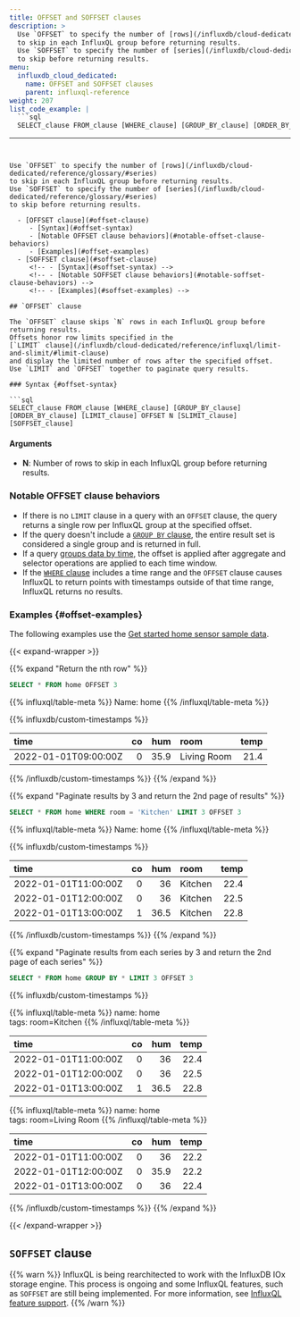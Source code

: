 ```yaml
---
title: OFFSET and SOFFSET clauses
description: >
  Use `OFFSET` to specify the number of [rows](/influxdb/cloud-dedicated/reference/glossary/#series)
  to skip in each InfluxQL group before returning results.
  Use `SOFFSET` to specify the number of [series](/influxdb/cloud-dedicated/reference/glossary/#series)
  to skip before returning results.
menu:
  influxdb_cloud_dedicated:
    name: OFFSET and SOFFSET clauses
    parent: influxql-reference
weight: 207
list_code_example: |
  ```sql
  SELECT_clause FROM_clause [WHERE_clause] [GROUP_BY_clause] [ORDER_BY_clause] [LIMIT_clause] OFFSET row_N [SLIMIT_clause] SOFFSET series_N
  ```
---
```


Use `OFFSET` to specify the number of [rows](/influxdb/cloud-dedicated/reference/glossary/#series)
to skip in each InfluxQL group before returning results.
Use `SOFFSET` to specify the number of [series](/influxdb/cloud-dedicated/reference/glossary/#series)
to skip before returning results.

  - [OFFSET clause](#offset-clause)
     - [Syntax](#offset-syntax)
     - [Notable OFFSET clause behaviors](#notable-offset-clause-behaviors)
     - [Examples](#offset-examples)
  - [SOFFSET clause](#soffset-clause)
     <!-- - [Syntax](#soffset-syntax) -->
     <!-- - [Notable SOFFSET clause behaviors](#notable-soffset-clause-behaviors) -->
     <!-- - [Examples](#soffset-examples) -->

## `OFFSET` clause

The `OFFSET` clause skips `N` rows in each InfluxQL group before returning results.
Offsets honor row limits specified in the
[`LIMIT` clause](/influxdb/cloud-dedicated/reference/influxql/limit-and-slimit/#limit-clause)
and display the limited number of rows after the specified offset.
Use `LIMIT` and `OFFSET` together to paginate query results.

### Syntax {#offset-syntax}

```sql
SELECT_clause FROM_clause [WHERE_clause] [GROUP_BY_clause] [ORDER_BY_clause] [LIMIT_clause] OFFSET N [SLIMIT_clause] [SOFFSET_clause]
```

#### Arguments 

- **N**: Number of rows to skip in each InfluxQL group before returning results. 

### Notable OFFSET clause behaviors

- If there is no `LIMIT` clause in a query with an `OFFSET` clause, the query
  returns a single row per InfluxQL group at the specified offset.
- If the query doesn't include a [`GROUP BY` clause](/influxdb/cloud-dedicated/reference/influxql/group-by/),
  the entire result set is considered a single group and is returned in full.
- If a query [groups data by time](/influxdb/cloud-dedicated/reference/influxql/group-by/#group-by-time),
  the offset is applied after aggregate and selector operations are applied to each
  time window.
- If the [`WHERE` clause](/influxdb/cloud-dedicated/reference/influxql/where/)
  includes a time range and the `OFFSET` clause causes InfluxQL to return points
  with timestamps outside of that time range, InfluxQL returns no results.

### Examples {#offset-examples}

The following examples use the
[Get started home sensor sample data](/influxdb/cloud-dedicated/reference/sample-data/#get-started-home-sensor-data).

{{< expand-wrapper >}}

{{% expand "Return the nth row" %}}

```sql
SELECT * FROM home OFFSET 3
```

{{% influxql/table-meta %}}
Name: home
{{% /influxql/table-meta %}}

{{% influxdb/custom-timestamps %}}

| time                 |  co |  hum | room        | temp |
| :------------------- | --: | ---: | :---------- | ---: |
| 2022-01-01T09:00:00Z |   0 | 35.9 | Living Room | 21.4 |

{{% /influxdb/custom-timestamps %}}
{{% /expand %}}

{{% expand "Paginate results by 3 and return the 2nd page of results" %}}

```sql
SELECT * FROM home WHERE room = 'Kitchen' LIMIT 3 OFFSET 3
```

{{% influxql/table-meta %}}
Name: home
{{% /influxql/table-meta %}}

{{% influxdb/custom-timestamps %}}

| time                 |  co |  hum | room    | temp |
| :------------------- | --: | ---: | :------ | ---: |
| 2022-01-01T11:00:00Z |   0 |   36 | Kitchen | 22.4 |
| 2022-01-01T12:00:00Z |   0 |   36 | Kitchen | 22.5 |
| 2022-01-01T13:00:00Z |   1 | 36.5 | Kitchen | 22.8 |

{{% /influxdb/custom-timestamps %}}
{{% /expand %}}

{{% expand "Paginate results from each series by 3 and return the 2nd page of each series" %}}

```sql
SELECT * FROM home GROUP BY * LIMIT 3 OFFSET 3
```

{{% influxdb/custom-timestamps %}}

{{% influxql/table-meta %}}
name: home  
tags: room=Kitchen
{{% /influxql/table-meta %}}

| time                 |  co |  hum | temp |
| :------------------- | --: | ---: | ---: |
| 2022-01-01T11:00:00Z |   0 |   36 | 22.4 |
| 2022-01-01T12:00:00Z |   0 |   36 | 22.5 |
| 2022-01-01T13:00:00Z |   1 | 36.5 | 22.8 |

{{% influxql/table-meta %}}
name: home  
tags: room=Living Room
{{% /influxql/table-meta %}}

| time                 |  co |  hum | temp |
| :------------------- | --: | ---: | ---: |
| 2022-01-01T11:00:00Z |   0 |   36 | 22.2 |
| 2022-01-01T12:00:00Z |   0 | 35.9 | 22.2 |
| 2022-01-01T13:00:00Z |   0 |   36 | 22.4 |

{{% /influxdb/custom-timestamps %}}
{{% /expand %}}

{{< /expand-wrapper >}}

## `SOFFSET` clause

{{% warn %}}
InfluxQL is being rearchitected to work with the InfluxDB IOx storage engine.
This process is ongoing and some InfluxQL features, such as `SOFFSET` are still
being implemented. For more information, see
[InfluxQL feature support](/influxdb/cloud-dedicated/reference/influxql/feature-support/).
{{% /warn %}}

<!-- The `SOFFSET` clause skips `N` [series](/influxdb/cloud-dedicated/reference/glossary/#series)
before returning results.
Offsets honor series limits specified in the
[`SLIMIT` clause](/influxdb/cloud-dedicated/reference/influxql/limit-and-slimit/#slimit-clause)
and display the limited number of series after the specified offset.
Use `SLIMIT` and `SOFFSET` together to paginate grouped query results.

The `SOFFSET` clause requires these other clauses:

- [`SLIMIT` clause](/influxdb/cloud-dedicated/reference/influxql/limit-and-slimit/#slimit-clause)
- [`GROUP BY` clause](/influxdb/cloud-dedicated/reference/influxql/group-by/) that
  [groups by tags](/influxdb/cloud-dedicated/reference/influxql/group-by/#group-by-tags-examples)

### Syntax {#soffset-syntax}

```sql
SELECT_clause FROM_clause [WHERE_clause] GROUP_BY_clause [ORDER_BY_clause] [LIMIT_clause] [OFFSET_clause] SLIMIT_clause SOFFSET N
```

#### Arguments 

- **N**: Number of [series](/influxdb/cloud-dedicated/reference/glossary/#series)
  to skip before returning results. 

{{% note %}}
**Note:**

{{% /note %}}

### Notable SOFFSET clause behaviors

- If there is no `SLIMIT` clause in a query with an `SOFFSET` clause, the query
  returns no results.
- If the query doesn't include a [`GROUP BY` clause](/influxdb/cloud-dedicated/reference/influxql/group-by/),
  the query returns no results.
- If the `SOFFSET` clause skips more than the total number of series, the query
  returns no results.

### Examples {#soffset-examples}

The following examples use the
[Bitcoin price sample data](/influxdb/cloud-dedicated/reference/sample-data/#bitcoin-price-data).

{{< expand-wrapper >}}

{{% expand "Return the 2nd series" %}}

```sql
SELECT * FROM bitcoin GROUP BY * SLIMIT 1 SOFFSET 1
```

{{% influxql/table-meta %}}
name: bitcoin  
tags: code=GBP, crypto=bitcoin, description=British Pound Sterling, symbol=&pound;
{{% /influxql/table-meta %}}

| time                 |      price |
| :------------------- | ---------: |
| 2023-05-01T00:19:00Z | 24499.4816 |
| 2023-05-01T00:48:00Z | 24489.0637 |
| 2023-05-01T01:31:00Z | 24452.1698 |
| 2023-05-01T02:07:00Z |  23898.673 |
| 2023-05-01T02:26:00Z | 23900.9237 |
| ...                  |        ... |

{{% /expand %}}

{{% expand "Paginate series by 2 and return the 2nd page of results" %}}

```sql
SELECT * FROM bitcoin GROUP BY * 2 SOFFSET 2
```

{{% note %}}
Because the **Bitcoin price sample data** contains only 3 series, when paginating
by 2, the 2nd "page" contains only one series.
{{% /note %}}

{{% influxql/table-meta %}}
name: bitcoin  
tags: code=USD, crypto=bitcoin, description=United States Dollar, symbol=&#36;
{{% /influxql/table-meta %}}

| time                 |      price |
| :------------------- | ---------: |
| 2023-05-01T00:19:00Z | 29319.9092 |
| 2023-05-01T00:48:00Z | 29307.4416 |
| 2023-05-01T01:31:00Z | 29263.2886 |
| 2023-05-01T02:07:00Z | 28600.8878 |
| 2023-05-01T02:26:00Z | 28603.5813 |
| ...                  |        ... |

{{% /expand %}}

{{< /expand-wrapper >}} -->
